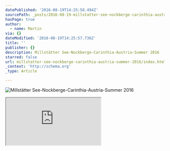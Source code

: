 ```yaml
---
datePublished: '2016-08-19T14:25:58.494Z'
sourcePath: _posts/2016-08-19-millstatter-see-nockberge-carinthia-austria-summer-2016.md
hasPage: true
author:
  - name: Martin
via: {}
dateModified: '2016-08-19T14:25:57.736Z'
title: ''
publisher: {}
description: Millstätter See-Nockberge-Carinthia-Austria-Summer 2016
starred: false
url: millstatter-see-nockberge-carinthia-austria-summer-2016/index.html
_context: 'http://schema.org'
_type: Article

---
```

![Millstätter See-Nockberge-Carinthia-Austria-Summer 2016](https://the-grid-user-content.s3-us-west-2.amazonaws.com/979fcb4e-c413-465e-bc80-a70801c3a871.jpg)

<iframe src="https://the-grid.github.io/ed-location/?latitude=20&amp;longitude=-35&amp;zoom=11" style=""></iframe>